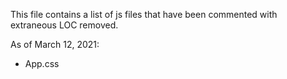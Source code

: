 This file contains a list of js files that have been commented with extraneous LOC removed.

As of March 12, 2021:

- App.css
